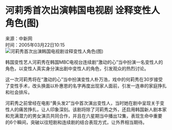 # 河莉秀首次出演韩国电视剧 诠释变性人角色(图)

来源：中新网  
时间：2005年03月22日10:15  
![河莉秀首次出演韩国电视剧诠释变性人角色(图)](http://image2.sina.com.cn/dy/o/2005-03-22/1111458309_T9aWyq.jpg)

韩国变性艺人河莉秀在韩国MBC电视台连续剧“激动的心”当中扮演一名变性人的角色，以变性人真实身分演出剧中变性人的角色，引发观众的热烈讨论。 

这一次河莉秀将在“激动的心”当中扮演变性人朴万浩，戏中的何莉秀在30岁接受了变性手术，改头换面以朴惠恩的名字再度出现家人面前，引发一连串的家庭挣扎和社会排斥。 

河莉秀之前曾经在电影“黄头发2”当中首次演出变性人，当时她在剧中呈现关于变性人的痛苦挣扎，让人印象深刻。该剧将除了河莉秀之外，还启用韩国新人剧本家和充满潜力的男女演员共同合作，并且在六星期当中播出12集，表现生命中重要的6个瞬间，突破以往短剧和连续剧的结合表现方式，让外界相当期待。